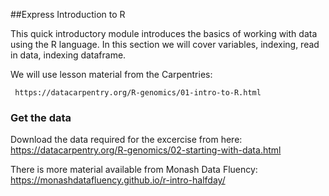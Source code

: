 ##Express Introduction to R 

This quick introductory module introduces the basics of working with data using the R language. In this section we will cover variables, indexing, read in data, indexing dataframe.

We will use lesson material from the Carpentries:

     https://datacarpentry.org/R-genomics/01-intro-to-R.html

### Get the data

Download the data required for the excercise from here:
    https://datacarpentry.org/R-genomics/02-starting-with-data.html

There is more material available from Monash Data Fluency:
     https://monashdatafluency.github.io/r-intro-halfday/
